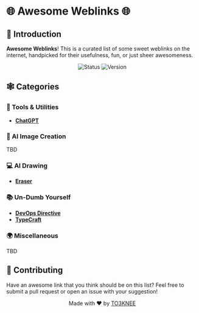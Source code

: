 # 🌐 Awesome Weblinks 🌐

## 🚀 Introduction

**Awesome Weblinks**! This is a curated list of some sweet weblinks on the internet, handpicked for their usefulness, fun, or just sheer awesomeness. 

<div align="center">

![Status](https://img.shields.io/badge/status-updating-blue)
![Version](https://img.shields.io/badge/version-1.0.0-green)

</div>

## 🕸️ Categories

### 🔧 Tools & Utilities
- **[ChatGPT](https://chatgpt.com)**

### 🎨 AI Image Creation
TBD

### 💻 AI Drawing
- **[Eraser](https://app.eraser.io)**

### 📚 Un-Dumb Yourself
- **[DevOps Directive](https://www.youtube.com/@DevOpsDirective)**
- **[TypeCraft](https://www.youtube.com/@typecraft_dev)**

### 🌍 Miscellaneous
TBD

## 🌟 Contributing

Have an awesome link that you think should be on this list? Feel free to submit a pull request or open an issue with your suggestion!

<div align="center">

Made with ❤️ by [TO3KNEE](https://github.com/to3knee)

</div>
